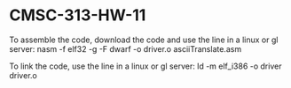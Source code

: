 # CMSC-313-HW-11

To assemble the code, download the code and use the line in a linux or gl server:
nasm -f elf32 -g -F dwarf -o driver.o asciiTranslate.asm

To link the code, use the line in a linux or gl server:
ld -m elf_i386 -o driver driver.o

